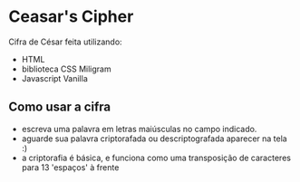 # Ceasar's Cipher
Cifra de César feita utilizando:
- HTML
- biblioteca CSS Miligram
- Javascript Vanilla

## Como usar a cifra
- escreva uma palavra em letras maiúsculas no campo indicado.
- aguarde sua palavra criptorafada ou descriptografada aparecer na tela :) 
- a criptorafia é básica, e funciona como uma transposição de caracteres para 13 'espaços' à frente
